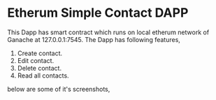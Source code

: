 # Etherum Simple Contact DAPP

This Dapp has smart contract which runs on local etherum network of Ganache at 127.0.0.1:7545. The Dapp has following features,
 1. Create contact.
 2. Edit contact.
 3. Delete contact.
 4. Read all contacts.
 
below are some of it's screenshots,

